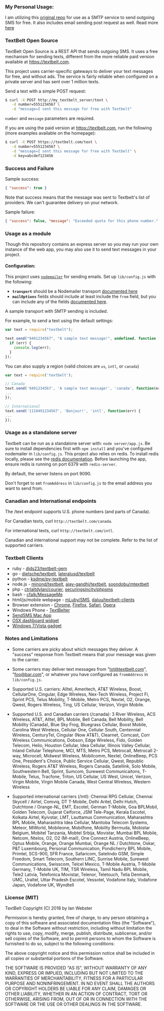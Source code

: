 ### My Personal Usage:

I am utilizing this [original repo](https://github.com/typpo/textbelt) for use as a SMTP service to send outgoing SMS for free. It also includes email sending post request as well. Read more [here](https://github.com/RyanLake6/textbelt/blob/master/SMTP-setup.md)

### TextBelt Open Source

TextBelt Open Source is a REST API that sends outgoing SMS. It uses a free mechanism for sending texts, different from the more reliable paid version available at https://textbelt.com.

This project uses carrier-specific gateways to deliver your text messages for free, and without ads. The service is fairly reliable when configured on a private server and has sent over 1 million texts.

Send a text with a simple POST request:

```sh
$ curl -X POST http://my_textbelt_server/text \
   -d number=5551234567 \
   -d "message=I sent this message for free with Textbelt"
```

`number` and `message` parameters are required.

If you are using the paid version at https://textbelt.com, run the following (more examples available on the homepage):

```sh
$ curl -X POST https://textbelt.com/text \
   -d number=5551234567 \
   -d "message=I sent this message for free with Textbelt" \
   -d key=abcdef123456
```

### Success and Failure

Sample success:

```json
{ "success": true }
```

Note that success means that the message was sent to Textbelt's list of providers. We can't guarantee delivery on your network.

Sample failure:

```json
{ "success": false, "message": "Exceeded quota for this phone number." }
```

### Usage as a module

Though this repository contains an express server so you may run your own
instance of the web app, you may also use it to send text messages in your
project.

#### Configuration:

This project uses [`nodemailer`](https://www.npmjs.com/package/nodemailer) for sending emails. Set up `lib/config.js` with the following:

- **`transport`** should be a Nodemailer transport [documented here](https://nodemailer.com/plugins/create/#transports)
- **`mailOptions`** fields should include at least include the `from` field, but you can include any of the fields [documented here](https://nodemailer.com/message/).

A sample transport with SMTP sending is included.

For example, to send a text using the default settings:

```js
var text = require("textbelt");

text.send("9491234567", "A sample text message!", undefined, function (err) {
  if (err) {
    console.log(err);
  }
});
```

You can also supply a region (valid choices are `us`, `intl`, or `canada`)

```js
var text = require('textbelt');

// Canada
text.send('9491234567', 'A sample text message!', 'canada', function(err) {
...
});

// International
text.send('1119491234567', 'Bonjour!', 'intl', function(err) {
...
});
```

### Usage as a standalone server

Textbelt can be run as a standalone server with: `node server/app.js`. Be sure to install dependencies first with `npm install` and you've configured nodemailer in `lib/config.js`. This project also relies on redis. To install redis locally, please see the [redis documentation](http://redis.io/topics/quickstart). Before launching the app, ensure redis is running on port 6379 with `redis-server`.

By default, the server listens on port 9090.

Don't forget to set `fromAddress` in `lib/config.js` to the email address you want to send from.

### Canadian and International endpoints

The /text endpoint supports U.S. phone numbers (and parts of Canada).

For Canadian texts, curl `http://textbelt.com/canada`.

For international texts, curl `http://textbelt.com/intl`.

Canadian and international support may not be complete. Refer to the list of supported carriers.

### Textbelt Clients

- ruby - [djds23/textbelt-gem](https://github.com/djds23/textbelt-gem)
- go - [dietsche/textbelt](https://github.com/dietsche/textbelt), [lateralusd/textbelt](https://github.com/lateralusd/textbelt)
- python - [ksdme/py-textbelt](https://github.com/ksdme/py-textbelt)
- node.js - [minond/textbelt](https://github.com/minond/textbelt), [ajay-gandhi/textbelt](https://github.com/ajay-gandhi/textbelt), [soondobu/mtextbelt](https://github.com/soondobu/mtextbelt)
- php - [ctrlaltdylan/courier](https://github.com/ctrlaltdylan/courier), [securingsincity/phpsms](https://github.com/securingsincity/phpsms)
- bash - [cfalk/MessageMe](https://github.com/cfalk/MessageMe)
- html/js/mobile webpage - [mLuby/SMS](https://github.com/mLuby/smsHR), [daluu/textbelt-clients](https://github.com/daluu/textbelt-clients)
- Browser extension - [Chrome](https://chrome.google.com/webstore/detail/textbelter/clciehobfheendclpnmbgbalelignpoa), [Firefox](https://addons.mozilla.org/en-US/firefox/addon/textbelter/), [Safari](https://github.com/daluu/textbelt-clients/raw/master/textbelter.safariextz), [Opera](https://addons.opera.com/en/extensions/details/textbelter/?display=en)
- Windows Phone - [TextBelter](https://www.microsoft.com/en-us/store/apps/textbelter/9nblggh1z2dg)
- [SendSMS Mac App](https://itunes.apple.com/app/sendsms/id584131262?mt=12)
- [OSX dashboard widget](https://github.com/daluu/textbelt-clients/releases/download/1.0/TextBelter.wdgt.zip)
- [Windows 7/Vista gadget](https://github.com/daluu/textbelt-clients/releases/download/1.0/textbelter.gadget.zip)

### Notes and Limitations

- Some carriers are picky about which messages they deliver. A "success" response from Textbelt means that your message was given to the carrier.

- Some carriers may deliver text messages from "txt@textbelt.com", "foo@bar.com", or whatever you have configured as `fromAddress` in `lib/config.js`.

- Supported U.S. carriers: Alltel, Ameritech, AT&T Wireless, Boost, CellularOne, Cingular, Edge Wireless, Nex-Tech Wireless, Project Fi, Sprint PCS, Telus Mobility, T-Mobile, Metro PCS, Nextel, O2, Orange, Qwest, Rogers Wireless, Ting, US Cellular, Verizon, Virgin Mobile.

- Supported U.S. and Canadian carriers (/canada): 3 River Wireless, ACS Wireless, AT&T, Alltel, BPL Mobile, Bell Canada, Bell Mobility, Bell Mobility (Canada), Blue Sky Frog, Bluegrass Cellular, Boost Mobile, Carolina West Wireless, Cellular One, Cellular South, Centennial Wireless, CenturyTel, Cingular (Now AT&T), Clearnet, Comcast, Corr Wireless Communications, Dobson, Edge Wireless, Fido, Golden Telecom, Helio, Houston Cellular, Idea Cellular, Illinois Valley Cellular, Inland Cellular Telephone, MCI, MTS, Metro PCS, Metrocall, Metrocall 2-way, Microcell, Midwest Wireless, Mobilcomm, Nextel, OnlineBeep, PCS One, President's Choice, Public Service Cellular, Qwest, Republic Wireless, Rogers AT&T Wireless, Rogers Canada, Satellink, Solo Mobile, Southwestern Bell, Sprint, Sumcom, Surewest Communicaitons, T-Mobile, Telus, Tracfone, Triton, US Cellular, US West, Unicel, Verizon, Virgin Mobile, Virgin Mobile Canada, West Central Wireless, Western Wireless

- Supported international carriers (/intl): Chennai RPG Cellular, Chennai Skycell / Airtel, Comviq, DT T-Mobile, Delhi Aritel, Delhi Hutch, Dutchtone / Orange-NL, EMT, Escotel, German T-Mobile, Goa BPLMobil, Golden Telecom, Gujarat Celforce, JSM Tele-Page, Kerala Escotel, Kolkata Airtel, Kyivstar, LMT, Lauttamus Communication, Maharashtra BPL Mobile, Maharashtra Idea Cellular, Manitoba Telecom Systems, Meteor, MiWorld, Mobileone, Mobilfone, Mobility Bermuda, Mobistar Belgium, Mobitel Tanzania, Mobtel Srbija, Movistar, Mumbai BPL Mobile, Netcom, Ntelos, O2, O2 (M-mail), One Connect Austria, OnlineBeep, Optus Mobile, Orange, Orange Mumbai, Orange NL / Dutchtone, Oskar, P&T Luxembourg, Personal Communication, Pondicherry BPL Mobile, Primtel, SCS-900, SFR France, Safaricom, Satelindo GSM, Simple Freedom, Smart Telecom, Southern LINC, Sunrise Mobile, Surewest Communications, Swisscom, Telcel Mexico, T-Mobile Austria, T-Mobile Germany, T-Mobile UK, TIM, TSR Wireless, Tamil Nadu BPL Mobile, Tele2 Latvia, Telefonica Movistar, Telenor, Teletouch, Telia Denmark, UMC, Uraltel, Uttar Pradesh Escotel, Vessotel, Vodafone Italy, Vodafone Japan, Vodafone UK, Wyndtell

### License (MIT)

TextBelt
Copyright (C) 2018 by Ian Webster

Permission is hereby granted, free of charge, to any person obtaining a copy of this software and associated documentation files (the "Software"), to deal in the Software without restriction, including without limitation the rights to use, copy, modify, merge, publish, distribute, sublicense, and/or sell copies of the Software, and to permit persons to whom the Software is furnished to do so, subject to the following conditions:

The above copyright notice and this permission notice shall be included in all copies or substantial portions of the Software.

THE SOFTWARE IS PROVIDED "AS IS", WITHOUT WARRANTY OF ANY KIND, EXPRESS OR IMPLIED, INCLUDING BUT NOT LIMITED TO THE WARRANTIES OF MERCHANTABILITY, FITNESS FOR A PARTICULAR PURPOSE AND NONINFRINGEMENT. IN NO EVENT SHALL THE AUTHORS OR COPYRIGHT HOLDERS BE LIABLE FOR ANY CLAIM, DAMAGES OR OTHER LIABILITY, WHETHER IN AN ACTION OF CONTRACT, TORT OR OTHERWISE, ARISING FROM, OUT OF OR IN CONNECTION WITH THE SOFTWARE OR THE USE OR OTHER DEALINGS IN THE SOFTWARE.
